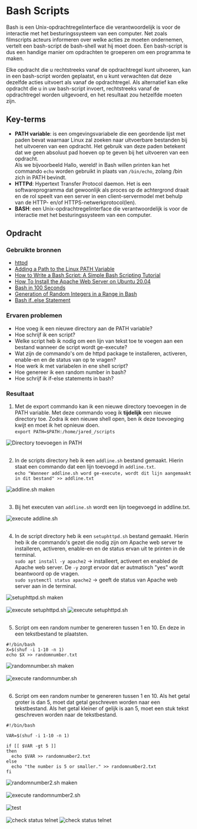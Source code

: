# Bash Scripts
Bash is een Unix-opdrachtregelinterface die verantwoordelijk is voor de interactie met het besturingssysteem van een computer. Net zoals filmscripts acteurs informeren over welke acties ze moeten ondernemen, vertelt een bash-script de bash-shell wat hij moet doen. Een bash-script is dus een handige manier om opdrachten te groeperen om een ​​programma te maken.

Elke opdracht die u rechtstreeks vanaf de opdrachtregel kunt uitvoeren, kan in een bash-script worden geplaatst, en u kunt verwachten dat deze dezelfde acties uitvoert als vanaf de opdrachtregel. Als alternatief kan elke opdracht die u in uw bash-script invoert, rechtstreeks vanaf de opdrachtregel worden uitgevoerd, en het resultaat zou hetzelfde moeten zijn.

## Key-terms
- **PATH variable**: is een omgevingsvariabele die een geordende lijst met paden bevat waarnaar Linux zal zoeken naar uitvoerbare bestanden bij het uitvoeren van een opdracht. Het gebruik van deze paden betekent dat we geen absoluut pad hoeven op te geven bij het uitvoeren van een opdracht.<br> 
Als we bijvoorbeeld Hallo, wereld! in Bash willen printen kan het commando `echo` worden gebruikt in plaats van `/bin/echo`, zolang /bin zich in PATH bevindt.
- **HTTPd**: Hypertext Transfer Protocol daemon. Het is een softwareprogramma dat gewoonlijk als proces op de achtergrond draait en de rol speelt van een server in een client-servermodel met behulp van de HTTP- en/of HTTPS-netwerkprotocol(len).
- **BASH**: een Unix-opdrachtregelinterface die verantwoordelijk is voor de interactie met het besturingssysteem van een computer. 

## Opdracht
### Gebruikte bronnen
- [httpd](https://en.wikipedia.org/wiki/Httpd)
- [Adding a Path to the Linux PATH Variable](https://www.baeldung.com/linux/path-variable)
- [How to Write a Bash Script: A Simple Bash Scripting Tutorial](https://www.datacamp.com/tutorial/how-to-write-bash-script-tutorial)
- [How To Install the Apache Web Server on Ubuntu 20.04](https://www.digitalocean.com/community/tutorials/how-to-install-the-apache-web-server-on-ubuntu-20-04)
- [Bash in 100 Seconds](https://www.youtube.com/watch?v=I4EWvMFj37g)
- [Generation of Random Integers in a Range in Bash](https://www.baeldung.com/linux/bash-draw-random-ints)
- [Bash if..else Statement](https://linuxize.com/post/bash-if-else-statement/)

### Ervaren problemen
- Hoe voeg ik een nieuwe directory aan de PATH variable?
- Hoe schrijf ik een script?
- Welke script heb ik nodig om een lijn van tekst toe te voegen aan een bestand wanneer de script wordt ge-execute?
- Wat zijn de commando's om de httpd package te installeren, activeren, enable-en en de status van op te vragen?
- Hoe werk ik met variabelen in ene shell script?
- Hoe genereer ik een random number in bash?
- Hoe schrijf ik if-else statements in bash?

### Resultaat
1. Met de export commando kan ik een nieuwe directory toevoegen in de PATH variable. Met deze commando voeg ik **tijdelijk** een nieuwe directory toe. Zodra ik een nieuwe shell open, ben ik deze toevoeging kwijt en moet ik het opnieuw doen.<br> 
`export PATH=$PATH:/home/jared_/scripts`

![Directory toevoegen in PATH](images/09-1_bash-scripts1.png)<br><br>

2. In de scripts directory heb ik een `addline.sh` bestand gemaakt. Hierin staat een commando dat een lijn toevoegd in `addline.txt`.<br> 
`echo "Wanneer addline.sh word ge-execute, wordt dit lijn aangemaakt in dit bestand" >> addline.txt`

![addline.sh maken](images/09-1_bash-scripts2.png)<br><br>

3.  Bij het executen van `addline.sh` wordt een lijn toegevoegd in addline.txt.

![execute addline.sh](images/09-1_bash-scripts3.png)<br><br>

4. In de script directory heb ik een `setuphttpd.sh` bestand gemaakt. Hierin heb ik de commando's gezet die nodig zijn om Apache web server te installeren, activeren, enable-en en de status ervan uit te printen in de terminal.<br> 
`sudo apt install -y apache2` -> installeert, activeert en enabled de Apache web server. De `-y` zorgt ervoor dat er autmatisch "yes" wordt beantwoord op de vragen.<br> 
`sudo systemctl status apache2` -> geeft de status van Apache web server aan in de terminal.

![setuphttpd.sh maken](images/09-1_bash-scripts4-1.png)<br><br>
![execute setuphttpd.sh](images/09-1_bash-scripts4-2.png)
![execute setuphttpd.sh](images/09-1_bash-scripts4-3.png)<br><br>

5. Script om een random number te genereren tussen 1 en 10. En deze in een tekstbestand te plaatsten.

```
#!/bin/bash
X=$(shuf -i 1-10 -n 1)
echo $X >> randomnumber.txt
```

![randomnumber.sh maken](images/09-2_bash-scripts5-1.png)<br><br>
![execute randomnumber.sh](images/09-2_bash-scripts5-2.png)<br><br>

6. Script om een random number te genereren tussen 1 en 10. Als het getal groter is dan 5, moet dat getal geschreven worden naar een tekstbestand. Als het getal kleiner of gelijk is aan 5, moet een stuk tekst geschreven worden naar de tekstbestand.
```
#!/bin/bash

VAR=$(shuf -i 1-10 -n 1)

if [[ $VAR -gt 5 ]]
then
  echo $VAR >> randomnumber2.txt
else
  echo "the number is 5 or smaller." >> randomnumber2.txt
fi
```

![randomnumber2.sh maken](images/09-3_bash-scripts6-1.png)<br><br>
![execute randomnumber2.sh](images/09-3_bash-scripts6-2.png)<br><br>
<img alt="test" width="" src="images/09-3_bash-scripts6-2.png"/><br><br>
<img width="" alt="check status telnet" src="images/09-3_bash-scripts6-2.png?raw=true">
<img width="" alt="check status telnet" src="images/09-3_bash-scripts6-2.png">